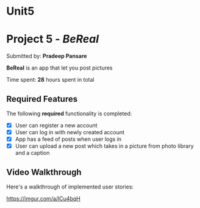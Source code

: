 # Unit5


# Project 5 - *BeReal*

Submitted by: **Pradeep Pansare**

**BeReal** is an app that let you post pictures

Time spent: **28** hours spent in total

## Required Features

The following **required** functionality is completed:

- [x] User can register a new account
- [x] User can log in with newly created account
- [x] App has a feed of posts when user logs in
- [x] User can upload a new post which takes in a picture from photo library and a caption	

## Video Walkthrough

Here's a walkthrough of implemented user stories:

https://imgur.com/a/ICu4bqH 

